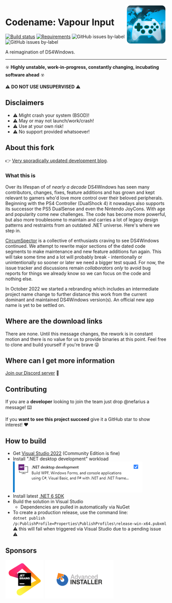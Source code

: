 <img src="assets/Vapour-128x128.png" align="right" />

# Codename: Vapour Input

[![Build status](https://ci.appveyor.com/api/projects/status/gt6hhm5aqy04ou7u?svg=true)](https://ci.appveyor.com/project/nefarius/ds4windows)
[![Requirements](https://img.shields.io/badge/Requirements-.NET%206.0-blue.svg)](https://github.com/dotnet/core/blob/main/release-notes/6.0/supported-os.md) <!--![Lines of code](https://img.shields.io/tokei/lines/github/CircumSpector/DS4Windows) -->![GitHub issues by-label](https://img.shields.io/github/issues/CircumSpector/DS4Windows/bug) ![GitHub issues by-label](https://img.shields.io/github/issues/CircumSpector/DS4Windows/enhancement)

A reimagination of DS4Windows.

---

☣️ **Highly unstable, work-in-progress, constantly changing, incubating software ahead** ☣️

⚠️ **DO NOT USE UNSUPERVISED** ⚠️

## Disclaimers

- ⚠️ Might crash your system (BSOD)!
- ⚠️ May or may not launch/work/crash!
- ⚠️ Use at your own risk!
- ⚠️ No support provided whatsoever!

## About this fork

👉 [Very sporadically updated development blog](https://github.com/CircumSpector/DS4Windows/discussions/21).

### What this is

Over its lifespan of of *nearly a decade* DS4Windows has seen many contributors, changes, fixes, feature additions and has grown and kept relevant to gamers who'd love more control over their beloved peripherals. Beginning with the PS4 Controller (DualShock 4) it nowadays also supports its successor the PS5 DualSense and even the Nintendo JoyCons. With age and popularity come new challenges. The code has become more powerful, but also more troublesome to maintain and carries a lot of legacy design patterns and restraints from an outdated .NET universe. Here's where we step in.

[CircumSpector](https://github.com/CircumSpector) is a collective of enthusiasts craving to see DS4Windows continued. We attempt to rewrite major sections of the dated code segments to make maintenance and new feature additions fun again. This will take some time and a lot will probably break - intentionally or unintentionally so sooner or later we need a bigger test squad. For now, the issue tracker and discussions remain *collaborators only* to avoid bug reports for things we already know so we can focus on the code and nothing else.

In October 2022 we started a rebranding which includes an intermediate project name change to further distance this work from the current dominant and maintained DS4Windows version(s). An official new app name is yet to be settled on.

<!--
### What this is NOT

As of time of writing we don't strife to be considered the "new maintainers" and dethrone [Ryochan7](https://github.com/Ryochan7/DS4Windows) who's on a well-deserved hiatus from the project for a yet to be known duration (disclaimer: we don't speak on behalf of Ryochan7, we're merely observers as well). Time will tell if Ryochan7 comes back from a vacation and continues working on DS4Windows with help from the members of [CircumSpector](https://github.com/CircumSpector).
-->
## Where are the download links

There are none. Until this message changes, the rework is in constant motion and there is no value for us to provide binaries at this point. Feel free to clone and build yourself if you're brave 😜

## Where can I get more information

[Join our Discord server](https://discord.vigem.org/) 🎉

## Contributing

If you are a **developer** looking to join the team just drop @nefarius a message! ⌨️

If you **want to see this project succeed** give it a GitHub star to show interest! ❤️

## How to build

- Get [Visual Studio 2022](https://visualstudio.microsoft.com/vs/community/) (Community Edition is fine)
- Install ".NET desktop development" workload  
  ![setup_Z38OdfI0YX.png](assets/setup_Z38OdfI0YX.png)
- Install latest [.NET 6 SDK](https://dotnet.microsoft.com/en-us/download/dotnet/6.0)
- Build the solution in Visual Studio
  - Dependencies are pulled in automatically via NuGet
- To create a production release, use the command line:  
  `dotnet publish /p:PublishProfile=Properties\PublishProfiles\release-win-x64.pubxml`  
  ⚠️ this will fail when triggered via Visual Studio due to a pending issue ⚠️

## Sponsors

[<img src="https://raw.githubusercontent.com/devicons/devicon/master/icons/jetbrains/jetbrains-original.svg" title="JetBrains ReSharper" alt="JetBrains" width="120" height="120"/>](https://www.jetbrains.com/resharper/) [<img src="assets/AiLogoColorRightText.png" title="Advanced Installer" alt="Advanced Instzaller" height="120"/>](https://www.advancedinstaller.com/)

<!--

## 3rd party credits

TODO: don't forget to populate and update those

This application benefits from these awesome projects (appearance in no special order):

- [Adonis UI](https://benruehl.github.io/adonis-ui/)
  - Lightweight UI toolkit for WPF applications offering classic but enhanced windows visuals
- [FastDeepCloner](https://github.com/AlenToma/FastDeepCloner)
  - FastDeepCloner, This is a C# based .NET cross platform library that is used to deep clone objects, whether they are serializable or not. It intends to be much faster than the normal binary serialization method of deep cloning objects
- [WpfExToolkit](https://github.com/dotnetprojects/WpfExtendedToolkit)
  - A fork of [wpftoolkit.codeplex.com](https://wpftoolkit.codeplex.com/) and now [github.com/xceedsoftware/wpftoolkit](https://github.com/xceedsoftware/wpftoolkit)
- [Extended Xml Serializer](https://extendedxmlserializer.github.io/)
  - A configurable and eXtensible Xml serializer for .NET
- [Fody](https://github.com/Fody/Fody)
  - Extensible tool for weaving .net assemblies
- [PropertyChanged.Fody](https://github.com/Fody/PropertyChanged)
  - Injects INotifyPropertyChanged code into properties at compile time
- [AsyncErrorHandler.Fody](https://github.com/Fody/AsyncErrorHandler)
  - An extension for Fody to integrate error handling into async and TPL code
- [ConfigureAwait.Fody](https://github.com/Fody/ConfigureAwait)
  - Configure async code's ConfigureAwait at a global level
- [Hardcodet NotifyIcon for WPF](https://github.com/hardcodet/wpf-notifyicon)
  - NotifyIcon for .Net Core 3.1 and .Net 5 WPF
- [Jaeger Tracing](https://github.com/jaegertracing/jaeger-client-csharp)
  - C# client (tracer) for Jaeger
- [OpenTelemetry .NET](https://github.com/open-telemetry/opentelemetry-dotnet)
  - The [OpenTelemetry](https://opentelemetry.io/) .NET Client
- [MdXaml](https://github.com/whistyun/MdXaml)
  - Markdown for WPF - alternate version of Markdown.Xaml
- [Ookii.Dialogs.Wpf](https://github.com/ookii-dialogs/ookii-dialogs-wpf)
  - Awesome dialogs for Windows Desktop applications built with Microsoft .NET (WPF)
- [Serilog](https://serilog.net/)
  - Flexible, structured events — log file convenience
- [Task Scheduler Managed Wrapper](https://github.com/dahall/taskscheduler)
  - Provides a .NET wrapper for the Windows Task Scheduler. It aggregates the multiple versions, provides an editor and allows for localization
- [WPFLocalizeExtension](https://github.com/XAMLMarkupExtensions/WPFLocalizeExtension)
  - LocalizationExtension is a the easy way to localize any type of DependencyProperties or native Properties on DependencyObjects
- [EmbedIO](https://github.com/unosquare/embedio)
  - A tiny, cross-platform, module based web server for .NET
- [Nefarius.Utilities.DeviceManagement](https://github.com/nefarius/Nefarius.Utilities.DeviceManagement)
  - Managed wrappers around SetupAPI and Cfgmgr32
- [P/Invoke](https://github.com/dotnet/pinvoke/)
  - A collection of libraries intended to contain all P/Invoke method signatures for popular operating systems

-->
